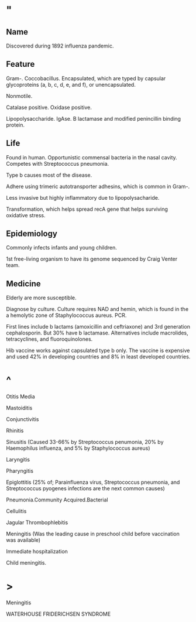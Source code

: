 # "

## Name

Discovered during 1892 influenza pandemic.

## Feature

Gram-.
Coccobacillus.
Encapsulated, which are typed by capsular glycoproteins (a, b, c, d, e, and f), or unencapsulated.

Nonmotile.

Catalase positive.
Oxidase positive.

Lipopolysaccharide.
IgAse.
B lactamase and modified penincillin binding protein.

## Life

Found in human.
Opportunistic commensal bacteria in the nasal cavity.
Competes with Streptococcus pneumonia.

Type b causes most of the disease.

Adhere using trimeric autotransporter adhesins, which is common in Gram-.

Less invasive but highly inflammatory due to lipopolysacharide.

Transformation, which helps spread recA gene that helps surviving oxidative stress.

## Epidemiology

Commonly infects infants and young children.

1st free-living organism to have its genome sequenced by Craig Venter team.

## Medicine

Elderly are more susceptible.

Diagnose by culture.
Culture requires NAD and hemin, which is found in the a hemolytic zone of Staphylococcus aureus.
PCR.

First lines include b lactams (amoxicillin and ceftriaxone) and 3rd generation cephalosporin.
But 30% have b lactamase.
Alternatives include macrolides, tetracyclines, and fluoroquinolones.

Hib vaccine works against capsulated type b only.
The vaccine is expensive and used 42% in developing countries and 8% in least developed countries.

# ^

Otitis Media

Mastoiditis

Conjunctivitis

Rhinitis

Sinusitis
(Caused 33-66% by Streptococcus penumonia, 20% by Haemophilus influenza, and 5% by Staphylococcus aureus)

Laryngitis

Pharyngitis

Epiglottitis
(25% of; Parainfluenza virus, Streptococcus pneumonia, and Streptococcus pyogenes infections are the next common causes)

Pneumonia.Community Acquired.Bacterial

Cellulitis

Jagular Thrombophlebitis

Meningitis
(Was the leading cause in preschool child before vaccination was available)

Immediate hospitalization

Child meningitis.

# >

Meningitis

WATERHOUSE FRIDERICHSEN SYNDROME
